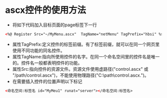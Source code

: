 # ascx控件的使用方法

* 将如下代码加入目标页面的page标签下一行

```html
<%@ Register Src="~/MyMenu.ascx"  TagName="netMenu" TagPrefix="hbsi" %>
```

* 属性TagPrefix:定义控件的标签前缀。有了标签前缀，就可以在同一个网页里使用不同功能的同名控件。
* 属性TagName:指向所使用控件的名字。在同一个命名空间里的控件名是唯一的。控件名一般都表明控件的功能。
* 属性Src:指向控件的资源文件。资源文件使用虚路径("control.ascx" 或 "/path/control.ascx")，不能使用物理路径("C:\path\control.ascx.")。
* 在需要插入控件的位置声明以下标记

```html
<命名空间:标签名 id="MyMeu1" runat="server"></命名空间:标签名>
```